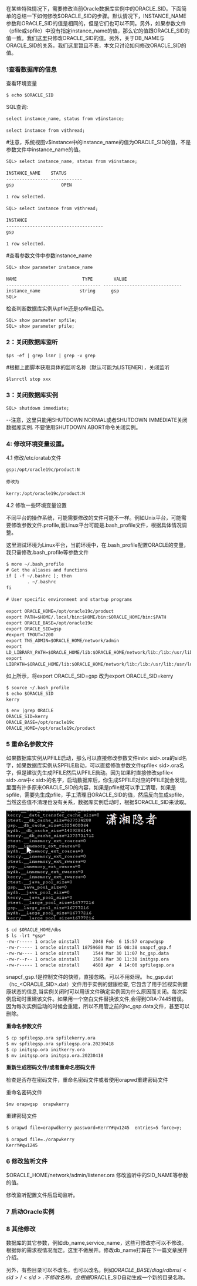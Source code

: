 

在某些特殊情况下，需要修改当前Oracle数据库实例中的ORACLE\_SID。下面简单的总结一下如何修改$ORACLE\_SID的步骤。默认情况下，INSTANCE\_NAME参数和ORACLE\_SID的值是相同的，但是它们也可以不同。另外，如果参数文件（pfile或spfile）中没有指定instance\_name的值，那么它的值跟ORACLE\_SID的值一致。我们这里只修改ORACLE\_SID的值。另外，关于DB\_NAME与ORACLE\_SID的关系，我们这里暂且不表，本文只讨论如何修改ORACLE\_SID的值。

### 1查看数据库的信息

查看环境变量

```
$ echo $ORACLE_SID
```

SQL查询:

```
select instance_name, status from v$instance;

select instance from v$thread;
```

#注意，系统视图v$instance中的instance\_name的值为ORACLE\_SID的值，不是参数文件中instance\_name的值。

```
SQL> select instance_name, status from v$instance;

INSTANCE_NAME    STATUS
---------------- ------------
gsp                  OPEN

1 row selected.

SQL> select instance from v$thread;

INSTANCE
-------------------------------------
gsp

1 row selected.
```

#查看参数文件中参数instance\_name

```
SQL> show parameter instance_name

NAME                         TYPE        VALUE
------------------------ ----------- ------------------------------
instance_name               string      gsp
SQL>
```

检查判断数据库实例从pfile还是spfile启动。

```
SQL> show parameter spfile;
SQL> show parameter pfile;
```

### 2：关闭数据库监听

```
$ps -ef | grep lsnr | grep -v grep
```

#根据上面脚本获取具体的监听名称（默认可能为LISTENER），关闭监听

```
$lsnrctl stop xxx 
```

### 3：关闭数据库实例

```
SQL> shutdown immediate;
```

\--注意，这里只能用SHUTDOWN NORMAL或者SHUTDOWN IMMEDIATE关闭数据库实例. 不要使用SHUTDOWN ABORT命令关闭实例。

### 4: 修改环境变量设置。

4.1 修改/etc/oratab文件

```
gsp:/opt/oracle19c/product:N

修改为

kerry:/opt/oracle19c/product:N
```

4.2 修改一些环境变量设置

不同平台的操作系统，可能需要修改的文件可能不一样。例如Unix平台，可能需要修改参数文件.profile,而Linux平台可能是.bash\_profile文件，根据具体情况调整。

这里测试环境为Linux平台，当前环境中，在.bash\_profile配置ORACLE的变量，我只需修改.bash\_profile等参数文件

```
$ more ~/.bash_profile
# Get the aliases and functions
if [ -f ~/.bashrc ]; then
        . ~/.bashrc
fi

# User specific environment and startup programs

export ORACLE_HOME=/opt/oracle19c/product
export PATH=$HOME/.local/bin:$HOME/bin:$ORACLE_HOME/bin:$PATH
export ORACLE_BASE=/opt/oracle19c
export ORACLE_SID=gsp
#export TMOUT=7200
export TNS_ADMIN=$ORACLE_HOME/network/admin
export LD_LIBRARY_PATH=$ORACLE_HOME/lib:$ORACLE_HOME/network/lib:/lib:/usr/lib:/usr/local/lib
export LIBPATH=$ORACLE_HOME/lib:$ORACLE_HOME/network/lib:/lib:/usr/lib:/usr/local/lib
```

如上所示，将export ORACLE\_SID=gsp 改为export ORACLE\_SID=kerry

```
$ source ~/.bash_profile
$ echo $ORACLE_SID
kerry
```

```
$ env |grep ORACLE
ORACLE_SID=kerry
ORACLE_BASE=/opt/oracle19c
ORACLE_HOME=/opt/oracle19c/product
```

### 5 重命名参数文件

如果数据库实例从PFILE启动，那么可以直接修改参数文件init< sid>.ora的sid名字，如果数据库实例从SPFILE启动，可以直接修改参数文件spfile< sid>.ora名字，但是建议先生成PFILE然后从PFILE启动。因为如果时直接修改spfile< sid>.ora中< sid>的名字，启动数据库后，你生成SPFILE对应的PFILE就会发现，里面有许多原来ORACLE\_SID的内容，如果是pfile就可以手工清理，如果是spfile，需要先生成pfile，手工清理旧ORACLE\_SID的值，然后反向生成spfile，当然这些值不清理也没有关系，数据库实例启动时，根据$ORACLE\_SID来读取。

![](assets/network-asset-181b1043-c1ea-4ae6-8d6b-53b3a8f4e988-20241211163523-7q0m0nw.png)

```
$ cd $ORACLE_HOME/dbs
$ ls -lrt *gsp*
-rw-r----- 1 oracle oinstall     2048 Feb  6 15:57 orapwdgsp
-rw-r----- 1 oracle oinstall 18759680 Mar 15 08:38 snapcf_gsp.f
-rw-rw---- 1 oracle oinstall     1544 Mar 30 11:07 hc_gsp.data
-rw-r--r-- 1 oracle oinstall     1569 Mar 30 11:30 initgsp.ora
-rw-r----- 1 oracle oinstall     4608 Apr  4 14:00 spfilegsp.ora
```

snapcf\_gsp.f是控制文件的快照，直接忽略。可以不用处理。 hc\_gsp.dat（hc\_<ORACLE\_SID>.dat）文件用于实例的健康检查, 它包含了用于监视实例健康状态的信息,当实例关闭时可以用该文件确定实例因为什么原因而关闭。每次实例启动时重建该文件。如果用一个空白文件替换该文件,会得到ORA-7445错误。因为每次实例启动的时候会重建，所以不用管之前的hc\_gsp.data文件，甚至可以删除。

**重命名参数文件**

```
$ cp spfilegsp.ora spfilekerry.ora
$ mv spfilegsp.ora spfilegsp.ora.20230418
$ cp initgsp.ora initkerry.ora
$ mv initgsp.ora initgsp.ora.20230418
```

**重新生成密码文件/或者重命名密码文件**

检查是否存在密码文件，重命名密码文件或者使用orapwd重建密码文件

重命名密码文件

```
$mv orapwgsp  orapwkerry
```

重建密码文件

```
$ orapwd file=orapwdkerry password=KerrY#qw1245  entries=5 force=y;

$ orapwd file=./orapwkerry
KerrY#qw1245
```

### 6 修改监听文件

$ORACLE\_HOME/network/admin/listener.ora 修改监听中的SID\_NAME等参数的值。

修改监听配置文件后启动监听。

### 7 启动Oracle实例

### 8 其他修改

数据库的其它参数，例如db\_name,service\_name，这些可修改亦可以不修改。根据你的需求视情况而定。这里不做展开。修改db\_name打算在下一篇文章展开介绍。

另外，有些目录可以不改名，也可以改名。例如$ORACLE\_BASE/diag/rdbms/< sid>/< sid>. 不修改名称，会根据$ORACLE\_SID自动生成一个新的目录名称。
